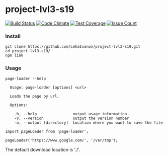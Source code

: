 # project-lvl3-s19

[![Build Status](https://travis-ci.org/LehaIvanov/project-lvl3-s19.svg?branch=master)](https://travis-ci.org/LehaIvanov/project-lvl3-s19)
[![Code Climate](https://codeclimate.com/github/LehaIvanov/project-lvl3-s19/badges/gpa.svg)](https://codeclimate.com/github/LehaIvanov/project-lvl3-s19)
[![Test Coverage](https://codeclimate.com/github/LehaIvanov/project-lvl3-s19/badges/coverage.svg)](https://codeclimate.com/github/LehaIvanov/project-lvl3-s19/coverage)
[![Issue Count](https://codeclimate.com/github/LehaIvanov/project-lvl3-s19/badges/issue_count.svg)](https://codeclimate.com/github/LehaIvanov/project-lvl3-s19)

### Install
```
git clone https://github.com/LehaIvanov/project-lvl3-s19.git
cd project-lvl3-s19/
npm link

```

### Usage
```
page-loader --help

  Usage: page-loader [options] <url>

  Loads the page by url.

  Options:

    -h, --help                output usage information
    -V, --version             output the version number
    -o, --output [directory]  Location where you want to save the file
```

```
import pageLoader from 'page-loader';

pageLoader('https://www.google.com/', '/var/tmp');
```

The default download location is './'.
